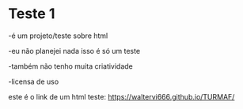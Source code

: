 # Teste 1

 -é um projeto/teste sobre html 
 
 -eu não planejei nada isso é só um teste
 
 -também não tenho muita criatividade
 
 -licensa de uso 
 
 este é o link de um html teste: https://waltervi666.github.io/TURMAF/
